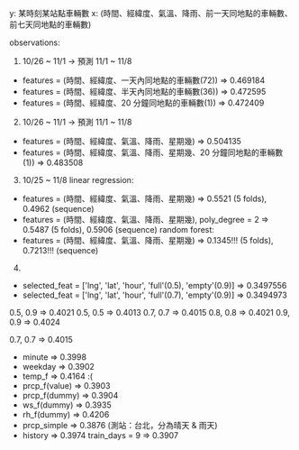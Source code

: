 y: 某時刻某站點車輛數
x: (時間、經緯度、氣溫、降雨、前一天同地點的車輛數、前七天同地點的車輛數)

observations:
1. 10/26 ~ 11/1 -> 預測 11/1 ~ 11/8
- features = (時間、經緯度、一天內同地點的車輛數(72)) => 0.469184
- features = (時間、經緯度、半天內同地點的車輛數(36)) => 0.472595
- features = (時間、經緯度、20 分鐘同地點的車輛數(1)) => 0.472409

2. 10/26 ~ 11/1 -> 預測 11/1 ~ 11/8
- features = (時間、經緯度、氣溫、降雨、星期幾) => 0.504135
- features = (時間、經緯度、氣溫、降雨、星期幾、20 分鐘同地點的車輛數(1)) => 0.483508

3. 10/25 ~ 11/8
linear regression:
- features = (時間、經緯度、氣溫、降雨、星期幾) => 0.5521 (5 folds), 0.4962 (sequence)
- features = (時間、經緯度、氣溫、降雨、星期幾), poly_degree = 2 => 0.5487 (5 folds), 0.5906 (sequence)
random forest:
- features = (時間、經緯度、氣溫、降雨、星期幾) => 0.1345!!! (5 folds), 0.7213!!! (sequence)

4. 
- selected_feat = ['lng', 'lat', 'hour', 'full'(0.5), 'empty'(0.9)] => 0.3497556
- selected_feat = ['lng', 'lat', 'hour', 'full'(0.7), 'empty'(0.9)] => 0.3494973

0.5, 0.9 => 0.4021
0.5, 0.5 => 0.4013
0.7, 0.7 => 0.4015
0.8, 0.8 => 0.4021
0.9, 0.9 => 0.4024

0.7, 0.7 => 0.4015
+ minute => 0.3998
+ weekday => 0.3902
+ temp_f => 0.4164 :(
+ prcp_f(value) => 0.3903
+ prcp_f(dummy) => 0.3904
+ ws_f(dummy) => 0.3935
+ rh_f(dummy) => 0.4206
+ prcp_simple => 0.3876 (測站：台北，分為晴天 & 雨天)
+ history => 0.3974
train_days = 9 => 0.3907